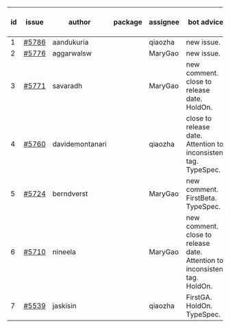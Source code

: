 | id | issue | author | package | assignee | bot advice | created date of issue | target release date | date from target |
| ------ | ------ | ------ | ------ | ------ | ------ | ------ | ------ | :-----: |
| 1 | [#5786](https://github.com/Azure/sdk-release-request/issues/5786) | aandukuria |  | qiaozha | new issue. | 12-16 | 01-23 |  |
| 2 | [#5776](https://github.com/Azure/sdk-release-request/issues/5776) | aggarwalsw |  | MaryGao | new issue. | 12-11 | 01-24 |  |
| 3 | [#5771](https://github.com/Azure/sdk-release-request/issues/5771) | savaradh |  | MaryGao | new comment. close to release date. HoldOn. | 12-09 | 12-27 | 2 |
| 4 | [#5760](https://github.com/Azure/sdk-release-request/issues/5760) | davidemontanari |  | qiaozha | close to release date. Attention to inconsistent tag. TypeSpec. | 12-02 | 12-27 | 2 |
| 5 | [#5724](https://github.com/Azure/sdk-release-request/issues/5724) | berndverst |  | MaryGao | new comment. FirstBeta. TypeSpec. | 11-15 | 02-21 |  |
| 6 | [#5710](https://github.com/Azure/sdk-release-request/issues/5710) | nineela |  | MaryGao | new comment. close to release date. Attention to inconsistent tag. HoldOn. | 11-11 | 12-27 | 2 |
| 7 | [#5539](https://github.com/Azure/sdk-release-request/issues/5539) | jaskisin |  | qiaozha | FirstGA. HoldOn. TypeSpec. | 09-27 | 01-24 |  |
